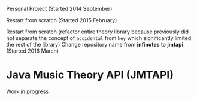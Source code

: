 Personal Project (Started 2014 September)

Restart from scratch (Started 2015 February)

Restart from scratch (refactor entire theory library because previously did not separate the concept of `accidental` from `key` which significantly limited the rest of the library) Change repository name from **infinotes** to **jmtapi** (Started 2016 March)

# Java Music Theory API (JMTAPI)
Work in progress
